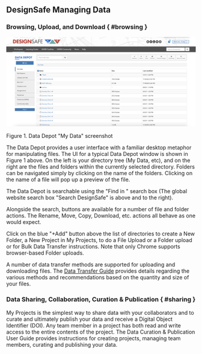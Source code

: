<!-- NOTE: Not enabled in navigation -->

## DesignSafe Managing Data

### Browsing, Upload, and Download { #browsing }

![Figure 1. Data Depot](./imgs/datadepotfigure.jpg)

Figure 1. Data Depot "My Data" screenshot

The Data Depot provides a user interface with a familiar desktop metaphor for manipulating files. The UI for a typical Data Depot window is shown in Figure 1 above. On the left is your directory tree (My Data, etc), and on the right are the files and folders within the currently selected directory. Folders can be navigated simply by clicking on the name of the folders. Clicking on the name of a file will pop up a preview of the file.

The Data Depot is searchable using the "Find in <DirectoryName>" search box  (The global website search box "Search DesignSafe" is above and to the right).

Alongside the search, buttons are available for a number of file and folder actions. The Rename, Move, Copy, Download, etc. actions all behave as one would expect.

Click on the blue "+Add" button above the list of directories to create a New Folder, a New Project in My Projects, to do a File Upload or a Folder upload or for Bulk Data Transfer instructions. Note that only Chrome supports browser-based Folder uploads.

A number of data transfer methods are supported for uploading and downloading files. The [Data Transfer Guide](/user-guide/managingdata/datatransfer/) provides details regarding the various methods and recommendations based on the quantity and size of your files.

### Data Sharing, Collaboration, Curation & Publication { #sharing }

My Projects is the simplest way to share data with your collaborators and to curate and ultimately publish your data and receive a Digital Object Identifier (DOI). Any team member in a project has both read and write access to the entire contents of the project. The Data Curation & Publication User Guide provides instructions for creating projects, managing team members, curating and publishing your data.
